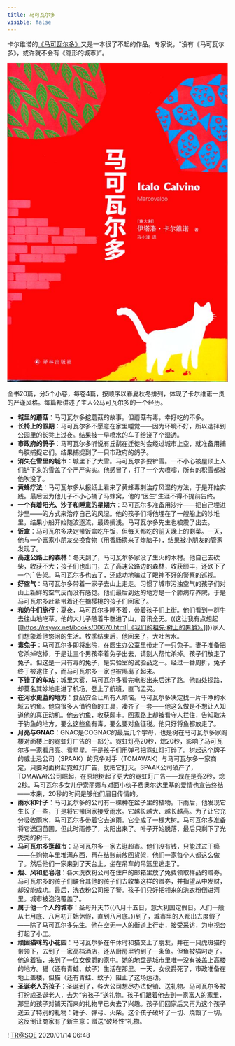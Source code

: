 ```yaml
---
title: 马可瓦尔多
visible: false
---
```


卡尔维诺的[《马可瓦尔多》](https://rsywx.net/books/01962.html)又是一本很了不起的作品。专家说，“没有《马可瓦尔多》，或许就不会有《隐形的城市》”。

![](cover.jpg)

全书20篇，分5个小卷，每卷4篇，按顺序以春夏秋冬排列，体现了卡尔维诺一贯的严谨风格。每篇都讲述了主人公马可瓦尔多的一个经历。

  - **城里的蘑菇**：马可瓦尔多挖蘑菇的故事。但蘑菇有毒，幸好吃的不多。
  - **长椅上的假期**：马可瓦尔多不愿意在家里睡觉——因为环境不好，所以选择到公园里的长凳上过夜。结果被一早喷水的车子给浇了个湿透。
  - **市政府的鸽子**：马可瓦尔多听说有丘鹬在迁徙时会经过城市上空，就准备用捕鸟胶捕捉它们。结果捕捉到了一只市政府的鸽子。
  - **消失在雪里的城市**：城里下了大雪。马可瓦尔多要铲雪。一不小心被屋顶上人们铲下来的雪盖了个严严实实。他感冒了，打了一个大喷嚏，所有的积雪都被他吹没了。
  - **黄蜂疗法**：马可瓦尔多从报纸上看来了黄蜂毒刺治疗风湿的方法，于是开始实践。最后因为他儿子不小心捅了马蜂窝，他的“医生”生涯不得不提前告终。
  - **一个有着阳光、沙子和睡意的星期六**：马可瓦尔多准备用沙疗——把自己埋进沙里——的方式来治疗自己的风湿。他的孩子们将他埋在了一艘船上的沙堆里，结果小船开始随波逐流，最终搁浅。马可瓦尔多先生也被震了出去。
  - **饭盒**：马可瓦尔多决定带饭盒吃午饭，但每天都吃的前天晚上的剩菜。一天，他与一个富家小朋友交换食物（用香肠换来了炸脑子），结果被小朋友的管家发现了。
  - **高速公路上的森林**：冬天到了，马可瓦尔多家没了生火的木材。他自己去砍柴，收获不大；孩子们也出门，去了高速公路边的森林，收获颇丰，还砍下了一个广告架。马可瓦尔多也去了，还成功地骗过了眼神不好的警察的巡视。
  - **好空气**：马可瓦尔多带着一家子去山上走走。习惯了城市污浊空气的孩子们对山上新鲜的空气反而没有感觉。他们最后到达的地方是一个肺病疗养院，于是马可瓦尔多赶紧带着还在摘樱桃的孩子们回家了。
  - **和奶牛们旅行**：夏夜，马可瓦尔多睡不着，带着孩子们上街。他们看到一群牛去往山地吃草。他的大儿子随着牛群进了山，音讯全无。((这让我有点想起[[https://rsywx.net/books/00670.html|《我们的祖先·树上的男爵》。]]))家人们想象着他悠闲的生活。牧季结束后，他回来了，大吐苦水。
  - **毒兔子**：马可瓦尔多即将出院，在医生办公室里带走了一只兔子。妻子准备把它杀掉吃掉，于是让三个男孩牵着兔子出去，请别人帮忙杀掉。孩子们放走了兔子。但这是一只有毒的兔子，是实验室的试验品之一。经过一番周折，兔子终于被逮住了，而马可瓦尔多一家也被隔离了起来。
  - **下错了的车站**：城里大雾，马可瓦尔多看完电影出来后迷了路。他四处探路，却莫名其妙地走进了机场，登上了航班，直飞孟买。
  - **在河水更蓝的地方**：食品安全让所有人烦恼。马可瓦尔多决定找一片干净的水域去钓鱼。他向很多人借钓鱼的工具，凑齐了一套——他这么做是不想让人知道他的真正动机。他去钓鱼，收获颇丰。回家路上却被看守人拦住，告知取决于钓鱼的地方，要么这些鱼有毒，要么要对鱼征税。他只好将鱼都放走了。
  - **月亮与GNAC**：GNAC是COGNAC的最后几个字母，也是树在马可瓦尔多家阁楼对面楼上的霓虹灯广告的一部分。霓虹灯亮20秒，熄20秒，影响了马可瓦尔多一家看月亮、看星星。于是孩子们用弹弓把霓虹灯打碎了。树起这个牌子的威士忌公司（SPAAK）的竞争对手（TOMAWAK）与马可瓦尔多一家商定，只要对面树起霓虹灯广告，就把它打灭。SPAAK公司破产了，TOMAWAK公司崛起，在原地树起了更大的霓虹灯广告——现在是亮2秒，熄2秒。马可瓦尔多女儿伊索丽娜与对面小伙子费奥尔达里基的爱情也宣告终结——本来，20秒的时间是够他们眉目传情的。
  - **雨水和叶子**：马可瓦尔多的公司有一棵种在盆子里的植物。下雨后，他发现它生长了一些，于是将它带回家接受雨水。它越长越大、越长越高。为了让它充分吸收雨水，马可瓦尔多带着它去追雨。它变成了一棵大树。马可瓦尔多准备将它送回苗圃，但此时雨停了，太阳出来了。叶子开始脱落，最后只剩下了光秃秃的树干。
  - **马可瓦尔多逛超市**：马可瓦尔多一家去逛超市。他们没有钱，只能过过干瘾——在购物车里堆满东西，再在结账前放回货架，他们一家每个人都这么做了。然后他们一家来到了天台上，坐在吊车的吊篮里逃走了。
  - **烟、风和肥皂泡**：各大洗衣粉公司在住户的邮箱里放了免费领取样品的赠券。马可瓦尔多的孩子们联合其他的孩子们去收集这样的赠券，并指望从中发财，却没能成功。最后，洗衣粉公司报了警。孩子们只好把领来的洗衣粉倒进河里。城市被泡泡覆盖了。
  - **属于他一个人的城市**：圣母升天节((八月十五日，意大利国定假日。人们一般从七月底、八月初开始休假，直到八月底。))到了，城市里的人都出去度假了——除了马可瓦尔多先生。他在空无一人的街道上行走，接受采访，为电视台打起了小工。
  - **顽固猫咪的小花园**：马可瓦尔多在午休时和猫交上了朋友，并在一只虎斑猫的带领下，去到了一家高档酒店，还从厨房里钓到了一条鱼。但鱼被猫叼走了。他追着猫，来到了一位女侯爵的家中。她的地盘是城市里唯一没有被盖上高楼的地方。猫（还有青蛙、蚊子）生活在那里。一天，女侯爵死了，市政准备在地上盖楼，但猫（还有青蛙、蚊子）阻止了这场运动。
  - **圣诞老人的孩子**：圣诞到了，各大公司想尽办法促销、送礼物。马可瓦尔多被打扮成圣诞老人，去为“穷孩子”送礼物。孩子们跟着他去到一家富人的家里，那里的孩子对铺天而来的礼物早已失去了兴趣。孩子们回家后又再为这个孩子送去了特别的礼物：锤子、弹弓、火柴。这个孩子破坏了一切、烧毁了一切。这反倒让商家有了新主意：赠送“破坏性”礼物。

 ! [TR@SOE](taylor.ren@gmail.com) 2020/01/14 06:48